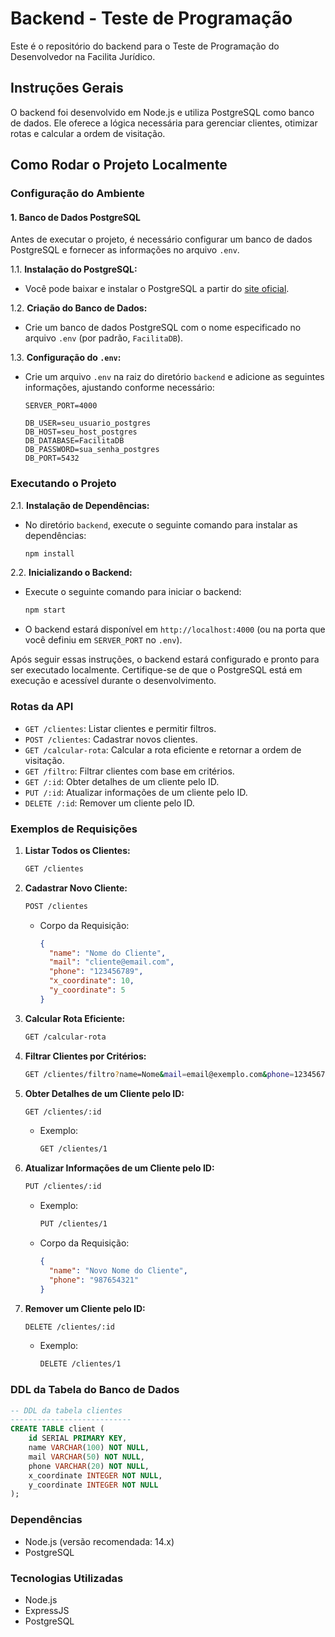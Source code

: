 # Backend - Teste de Programação

Este é o repositório do backend para o Teste de Programação do Desenvolvedor na Facilita Jurídico.

## Instruções Gerais

O backend foi desenvolvido em Node.js e utiliza PostgreSQL como banco de dados. Ele oferece a lógica necessária para gerenciar clientes, otimizar rotas e calcular a ordem de visitação.

## Como Rodar o Projeto Localmente

### Configuração do Ambiente

#### 1. Banco de Dados PostgreSQL

Antes de executar o projeto, é necessário configurar um banco de dados PostgreSQL e fornecer as informações no arquivo `.env`.

1.1. **Instalação do PostgreSQL:**

   - Você pode baixar e instalar o PostgreSQL a partir do [site oficial](https://www.postgresql.org/download/).

1.2. **Criação do Banco de Dados:**

   - Crie um banco de dados PostgreSQL com o nome especificado no arquivo `.env` (por padrão, `FacilitaDB`).

1.3. **Configuração do `.env`:**

   - Crie um arquivo `.env` na raiz do diretório `backend` e adicione as seguintes informações, ajustando conforme necessário:

     ```
     SERVER_PORT=4000

     DB_USER=seu_usuario_postgres
     DB_HOST=seu_host_postgres
     DB_DATABASE=FacilitaDB
     DB_PASSWORD=sua_senha_postgres
     DB_PORT=5432
     ```

### Executando o Projeto

2.1. **Instalação de Dependências:**

   - No diretório `backend`, execute o seguinte comando para instalar as dependências:

     ```bash
     npm install
     ```

2.2. **Inicializando o Backend:**

   - Execute o seguinte comando para iniciar o backend:

     ```bash
     npm start
     ```

   - O backend estará disponível em `http://localhost:4000` (ou na porta que você definiu em `SERVER_PORT` no `.env`).

Após seguir essas instruções, o backend estará configurado e pronto para ser executado localmente. Certifique-se de que o PostgreSQL está em execução e acessível durante o desenvolvimento.

### Rotas da API

- `GET /clientes`: Listar clientes e permitir filtros.
- `POST /clientes`: Cadastrar novos clientes.
- `GET /calcular-rota`: Calcular a rota eficiente e retornar a ordem de visitação.
- `GET /filtro`: Filtrar clientes com base em critérios.
- `GET /:id`: Obter detalhes de um cliente pelo ID.
- `PUT /:id`: Atualizar informações de um cliente pelo ID.
- `DELETE /:id`: Remover um cliente pelo ID.

### Exemplos de Requisições

1. **Listar Todos os Clientes:**
   ```bash
   GET /clientes
   ```

2. **Cadastrar Novo Cliente:**
   ```bash
   POST /clientes
   ```
   - Corpo da Requisição:
     ```json
     {
       "name": "Nome do Cliente",
       "mail": "cliente@email.com",
       "phone": "123456789",
       "x_coordinate": 10,
       "y_coordinate": 5
     }
     ```

3. **Calcular Rota Eficiente:**
   ```bash
   GET /calcular-rota
   ```

4. **Filtrar Clientes por Critérios:**
   ```bash
   GET /clientes/filtro?name=Nome&mail=email@exemplo.com&phone=123456789&x_coordinate=10&y_coordinate=5
   ```

5. **Obter Detalhes de um Cliente pelo ID:**
   ```bash
   GET /clientes/:id
   ```
   - Exemplo:
     ```bash
     GET /clientes/1
     ```

6. **Atualizar Informações de um Cliente pelo ID:**
   ```bash
   PUT /clientes/:id
   ```
   - Exemplo:
     ```bash
     PUT /clientes/1
     ```
   - Corpo da Requisição:
     ```json
     {
       "name": "Novo Nome do Cliente",
       "phone": "987654321"
     }
     ```

7. **Remover um Cliente pelo ID:**
   ```bash
   DELETE /clientes/:id
   ```
   - Exemplo:
     ```bash
     DELETE /clientes/1
     ```

### DDL da Tabela do Banco de Dados

```sql
-- DDL da tabela clientes
---------------------------
CREATE TABLE client (
    id SERIAL PRIMARY KEY,
    name VARCHAR(100) NOT NULL,
    mail VARCHAR(50) NOT NULL,
    phone VARCHAR(20) NOT NULL,
    x_coordinate INTEGER NOT NULL,
    y_coordinate INTEGER NOT NULL
);
```

### Dependências

- Node.js (versão recomendada: 14.x)
- PostgreSQL

### Tecnologias Utilizadas

- Node.js
- ExpressJS
- PostgreSQL